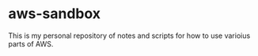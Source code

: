 # aws-sandbox

This is my personal repository of notes and scripts for how to use varioius parts of AWS.
